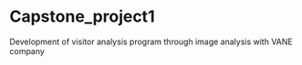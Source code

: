 # Capstone_project1
Development of visitor analysis program through image analysis
with VANE company
